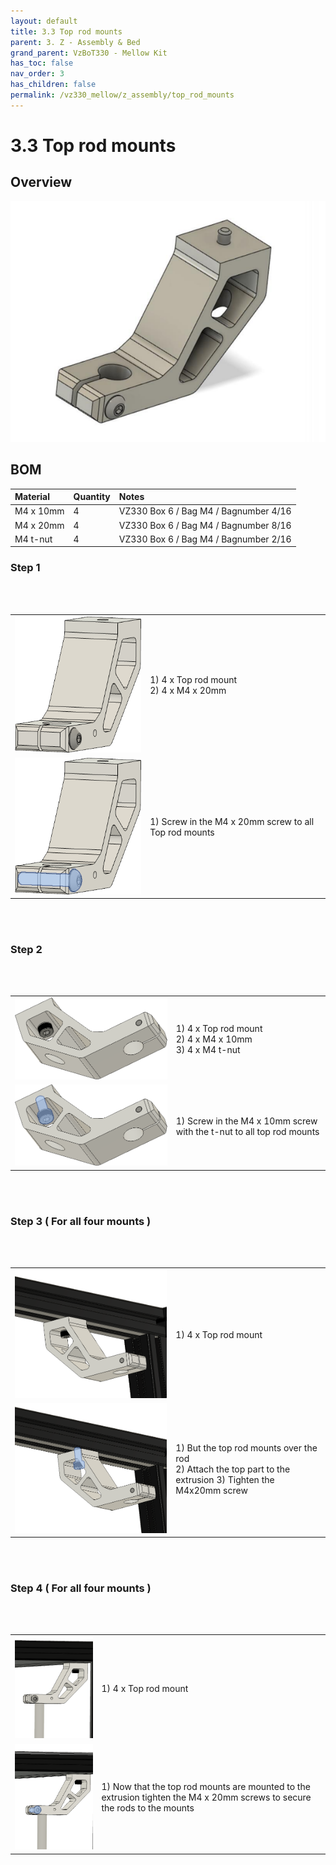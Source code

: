 ```yaml
---
layout: default
title: 3.3 Top rod mounts
parent: 3. Z - Assembly & Bed
grand_parent: VzBoT330 - Mellow Kit
has_toc: false
nav_order: 3
has_children: false
permalink: /vz330_mellow/z_assembly/top_rod_mounts
---
```


# 3.3 Top rod mounts

## Overview

![Overview](../../assets/images/manual/vz330_mellow/z_assembly/top_rod_mounts/overview.png)

## BOM

| Material        | Quantity          | Notes |
|:-------------|:------------------|:------|
| M4 x 10mm | 4 | VZ330 Box 6 / Bag M4 / Bagnumber 4/16 |
| M4 x 20mm | 4 | VZ330 Box 6 / Bag M4 / Bagnumber 8/16 |
| M4 t-nut  | 4 | VZ330 Box 6 / Bag M4 / Bagnumber 2/16 |

### Step 1

<br>
<br>

| | |
|-|-|
| ![Step 1](../../assets/images/manual/vz330_mellow/z_assembly/top_rod_mounts/step1.png) | 1) 4 x Top rod mount <br> 2) 4 x M4 x 20mm |
| ![Part 1](../../assets/images/manual/vz330_mellow/z_assembly/top_rod_mounts/step1_part1.png) | 1) Screw in the M4 x 20mm screw to all Top rod mounts |

<br>
<br>

### Step 2

<br>
<br>

| | |
|-|-|
| ![Step 2](../../assets/images/manual/vz330_mellow/z_assembly/top_rod_mounts/step2.png) | 1) 4 x Top rod mount <br> 2) 4 x M4 x 10mm <br> 3) 4 x M4 t-nut |
| ![Part 1](../../assets/images/manual/vz330_mellow/z_assembly/top_rod_mounts/step2_part1.png) | 1) Screw in the M4 x 10mm screw with the t-nut to all top rod mounts |

<br>
<br>

### Step 3 ( For all four mounts )

<br>
<br>

| | |
|-|-|
| ![Step 3](../../assets/images/manual/vz330_mellow/z_assembly/top_rod_mounts/step3.png) | 1) 4 x Top rod mount |
| ![Part 1](../../assets/images/manual/vz330_mellow/z_assembly/top_rod_mounts/step3_part1.png) | 1) But the top rod mounts over the rod <br> 2) Attach the top part to the extrusion 3) Tighten the M4x20mm screw |

<br>
<br>

### Step 4 ( For all four mounts )

<br>
<br>

| | |
|-|-|
| ![Step 3](../../assets/images/manual/vz330_mellow/z_assembly/top_rod_mounts/step4.png) | 1) 4 x Top rod mount |
| ![Part 1](../../assets/images/manual/vz330_mellow/z_assembly/top_rod_mounts/step4_part1.png) | 1) Now that the top rod mounts are mounted to the extrusion tighten the M4 x 20mm screws to secure the rods to the mounts |

<br>
<br>